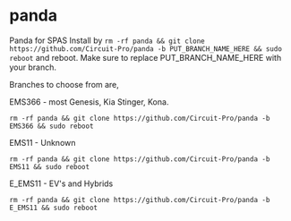 # panda
 Panda for SPAS
 Install by ```rm -rf panda && git clone https://github.com/Circuit-Pro/panda -b PUT_BRANCH_NAME_HERE && sudo reboot``` and reboot.
 Make sure to replace PUT_BRANCH_NAME_HERE with your branch.
 
 Branches to choose from are,
 
 EMS366 - most Genesis, Kia Stinger, Kona.
 
 `rm -rf panda && git clone https://github.com/Circuit-Pro/panda -b EMS366 && sudo reboot`
 
 EMS11 - Unknown
 
  `rm -rf panda && git clone https://github.com/Circuit-Pro/panda -b EMS11 && sudo reboot`

 E_EMS11 - EV's and Hybrids
 
 `rm -rf panda && git clone https://github.com/Circuit-Pro/panda -b E_EMS11 && sudo reboot`
